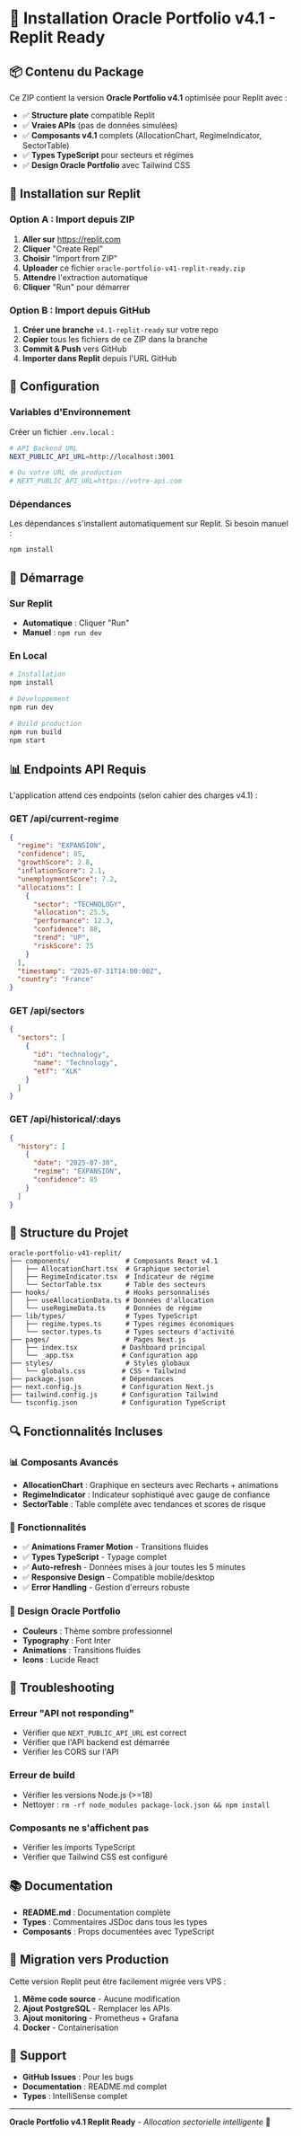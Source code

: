 # 🚀 Installation Oracle Portfolio v4.1 - Replit Ready

## 📦 Contenu du Package

Ce ZIP contient la version **Oracle Portfolio v4.1** optimisée pour Replit avec :
- ✅ **Structure plate** compatible Replit
- ✅ **Vraies APIs** (pas de données simulées)
- ✅ **Composants v4.1** complets (AllocationChart, RegimeIndicator, SectorTable)
- ✅ **Types TypeScript** pour secteurs et régimes
- ✅ **Design Oracle Portfolio** avec Tailwind CSS

## 🎯 Installation sur Replit

### Option A : Import depuis ZIP
1. **Aller sur** https://replit.com
2. **Cliquer** "Create Repl"
3. **Choisir** "Import from ZIP"
4. **Uploader** ce fichier `oracle-portfolio-v41-replit-ready.zip`
5. **Attendre** l'extraction automatique
6. **Cliquer** "Run" pour démarrer

### Option B : Import depuis GitHub
1. **Créer une branche** `v4.1-replit-ready` sur votre repo
2. **Copier** tous les fichiers de ce ZIP dans la branche
3. **Commit & Push** vers GitHub
4. **Importer dans Replit** depuis l'URL GitHub

## 🔧 Configuration

### Variables d'Environnement
Créer un fichier `.env.local` :
```bash
# API Backend URL
NEXT_PUBLIC_API_URL=http://localhost:3001

# Ou votre URL de production
# NEXT_PUBLIC_API_URL=https://votre-api.com
```

### Dépendances
Les dépendances s'installent automatiquement sur Replit. Si besoin manuel :
```bash
npm install
```

## 🚀 Démarrage

### Sur Replit
- **Automatique** : Cliquer "Run"
- **Manuel** : `npm run dev`

### En Local
```bash
# Installation
npm install

# Développement
npm run dev

# Build production
npm run build
npm start
```

## 📊 Endpoints API Requis

L'application attend ces endpoints (selon cahier des charges v4.1) :

### GET /api/current-regime
```json
{
  "regime": "EXPANSION",
  "confidence": 85,
  "growthScore": 2.8,
  "inflationScore": 2.1,
  "unemploymentScore": 7.2,
  "allocations": [
    {
      "sector": "TECHNOLOGY",
      "allocation": 25.5,
      "performance": 12.3,
      "confidence": 88,
      "trend": "UP",
      "riskScore": 75
    }
  ],
  "timestamp": "2025-07-31T14:00:00Z",
  "country": "France"
}
```

### GET /api/sectors
```json
{
  "sectors": [
    {
      "id": "technology",
      "name": "Technology", 
      "etf": "XLK"
    }
  ]
}
```

### GET /api/historical/:days
```json
{
  "history": [
    {
      "date": "2025-07-30",
      "regime": "EXPANSION",
      "confidence": 85
    }
  ]
}
```

## 🎨 Structure du Projet

```
oracle-portfolio-v41-replit/
├── components/              # Composants React v4.1
│   ├── AllocationChart.tsx  # Graphique sectoriel
│   ├── RegimeIndicator.tsx  # Indicateur de régime
│   └── SectorTable.tsx      # Table des secteurs
├── hooks/                   # Hooks personnalisés
│   ├── useAllocationData.ts # Données d'allocation
│   └── useRegimeData.ts     # Données de régime
├── lib/types/               # Types TypeScript
│   ├── regime.types.ts      # Types régimes économiques
│   └── sector.types.ts      # Types secteurs d'activité
├── pages/                   # Pages Next.js
│   ├── index.tsx           # Dashboard principal
│   └── _app.tsx            # Configuration app
├── styles/                  # Styles globaux
│   └── globals.css         # CSS + Tailwind
├── package.json            # Dépendances
├── next.config.js          # Configuration Next.js
├── tailwind.config.js      # Configuration Tailwind
└── tsconfig.json           # Configuration TypeScript
```

## 🔍 Fonctionnalités Incluses

### 📊 Composants Avancés
- **AllocationChart** : Graphique en secteurs avec Recharts + animations
- **RegimeIndicator** : Indicateur sophistiqué avec gauge de confiance
- **SectorTable** : Table complète avec tendances et scores de risque

### 🎯 Fonctionnalités
- ✅ **Animations Framer Motion** - Transitions fluides
- ✅ **Types TypeScript** - Typage complet
- ✅ **Auto-refresh** - Données mises à jour toutes les 5 minutes
- ✅ **Responsive Design** - Compatible mobile/desktop
- ✅ **Error Handling** - Gestion d'erreurs robuste

### 🎨 Design Oracle Portfolio
- **Couleurs** : Thème sombre professionnel
- **Typography** : Font Inter
- **Animations** : Transitions fluides
- **Icons** : Lucide React

## 🚨 Troubleshooting

### Erreur "API not responding"
- Vérifier que `NEXT_PUBLIC_API_URL` est correct
- Vérifier que l'API backend est démarrée
- Vérifier les CORS sur l'API

### Erreur de build
- Vérifier les versions Node.js (>=18)
- Nettoyer : `rm -rf node_modules package-lock.json && npm install`

### Composants ne s'affichent pas
- Vérifier les imports TypeScript
- Vérifier que Tailwind CSS est configuré

## 📚 Documentation

- **README.md** : Documentation complète
- **Types** : Commentaires JSDoc dans tous les types
- **Composants** : Props documentées avec TypeScript

## 🔄 Migration vers Production

Cette version Replit peut être facilement migrée vers VPS :
1. **Même code source** - Aucune modification
2. **Ajout PostgreSQL** - Remplacer les APIs
3. **Ajout monitoring** - Prometheus + Grafana
4. **Docker** - Containerisation

## 🤝 Support

- **GitHub Issues** : Pour les bugs
- **Documentation** : README.md complet
- **Types** : IntelliSense complet

---

**Oracle Portfolio v4.1 Replit Ready** - *Allocation sectorielle intelligente* 🔮

